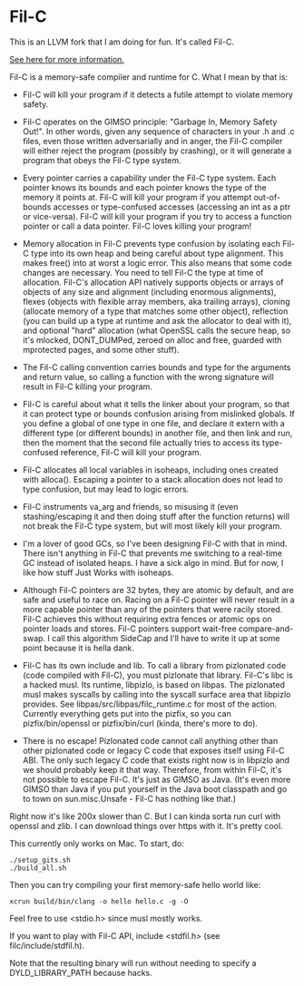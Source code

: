 # Fil-C

This is an LLVM fork that I am doing for fun. It's called Fil-C.

[See here for more information.](Manifesto.md)

Fil-C is a memory-safe compiler and runtime for C. What I mean by that is:

- Fil-C will kill your program if it detects a futile attempt to violate memory safety.

- Fil-C operates on the GIMSO principle: "Garbage In, Memory Safety Out!". In other words, given any
  sequence of characters in your .h and .c files, even those written adversarially and in anger, the
  Fil-C compiler will either reject the program (possibly by crashing), or it will generate a
  program that obeys the Fil-C type system.

- Every pointer carries a capability under the Fil-C type system. Each pointer knows its bounds and
  each pointer knows the type of the memory it points at. Fil-C will kill your program if you attempt
  out-of-bounds accesses or type-confused accesses (accessing an int as a ptr or vice-versa). Fil-C
  will kill your program if you try to access a function pointer or call a data pointer. Fil-C loves
  killing your program!

- Memory allocation in Fil-C prevents type confusion by isolating each Fil-C type into its own heap
  and being careful about type alignment. This makes free() into at worst a logic error. This also
  means that some code changes are necessary. You need to tell Fil-C the type at time of allocation.
  Fil-C's allocation API natively supports objects or arrays of objects of any size and alignment
  (including enormous alignments), flexes (objects with flexible array members, aka trailing arrays),
  cloning (allocate memory of a type that matches some other object), reflection (you can build up a
  type at runtime and ask the allocator to deal with it), and optional "hard" allocation (what OpenSSL
  calls the secure heap, so it's mlocked, DONT_DUMPed, zeroed on alloc and free, guarded with
  mprotected pages, and some other stuff).

- The Fil-C calling convention carries bounds and type for the arguments and return value, so calling
  a function with the wrong signature will result in Fil-C killing your program.

- Fil-C is careful about what it tells the linker about your program, so that it can protect type or
  bounds confusion arising from mislinked globals. If you define a global of one type in one file, and
  declare it extern with a different type (or different bounds) in another file, and then link and run,
  then the moment that the second file actually tries to access its type-confused reference, Fil-C
  will kill your program.

- Fil-C allocates all local variables in isoheaps, including ones created with alloca(). Escaping a
  pointer to a stack allocation does not lead to type confusion, but may lead to logic errors.

- Fil-C instruments va_arg and friends, so misusing it (even stashing/escaping it and then doing
  stuff after the function returns) will not break the Fil-C type system, but will most likely kill
  your program.

- I'm a lover of good GCs, so I've been designing Fil-C with that in mind. There isn't anything in
  Fil-C that prevents me switching to a real-time GC instead of isolated heaps. I have a sick algo in
  mind. But for now, I like how stuff Just Works with isoheaps.

- Although Fil-C pointers are 32 bytes, they are atomic by default, and are safe and useful to race
  on. Racing on a Fil-C pointer will never result in a more capable pointer than any of the pointers
  that were racily stored. Fil-C achieves this without requiring extra fences or atomic ops on pointer
  loads and stores. Fil-C pointers support wait-free compare-and-swap. I call this algorithm SideCap
  and I'll have to write it up at some point because it is hella dank.

- Fil-C has its own include and lib. To call a library from pizlonated code (code compiled with Fil-C),
  you must pizlonate that library. Fil-C's libc is a hacked musl. Its runtime, libpizlo, is based on
  libpas. The pizlonated musl makes syscalls by calling into the syscall surface area that libpizlo
  provides. See libpas/src/libpas/filc_runtime.c for most of the action. Currently everything gets put
  into the pizfix, so you can pizfix/bin/openssl or pizfix/bin/curl (kinda, there's more to do).

- There is no escape! Pizlonated code cannot call anything other than other pizlonated code or legacy
  C code that exposes itself using Fil-C ABI. The only such legacy C code that exists right now is in
  libpizlo and we should probably keep it that way. Therefore, from within Fil-C, it's not possible
  to escape Fil-C. It's just as GIMSO as Java. (It's even more GIMSO than Java if you put yourself in
  the Java boot classpath and go to town on sun.misc.Unsafe - Fil-C has nothing like that.)

Right now it's like 200x slower than C. But I can kinda sorta run curl with openssl and zlib. I can
download things over https with it. It's pretty cool.

This currently only works on Mac. To start, do:

    ./setup_gits.sh
    ./build_all.sh

Then you can try compiling your first memory-safe hello world like:

    xcrun build/bin/clang -o hello hello.c -g -O

Feel free to use <stdio.h> since musl mostly works.

If you want to play with Fil-C API, include <stdfil.h> (see filc/include/stdfil.h).

Note that the resulting binary will run without needing to specify a DYLD_LIBRARY_PATH because hacks.
